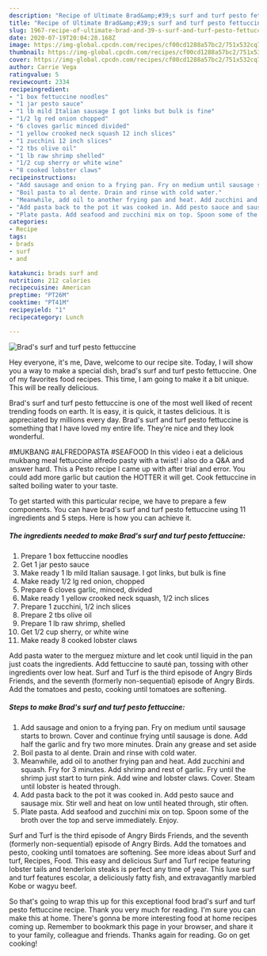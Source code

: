 ```yaml
---
description: "Recipe of Ultimate Brad&amp;#39;s surf and turf pesto fettuccine"
title: "Recipe of Ultimate Brad&amp;#39;s surf and turf pesto fettuccine"
slug: 1967-recipe-of-ultimate-brad-and-39-s-surf-and-turf-pesto-fettuccine
date: 2020-07-19T20:04:28.168Z
image: https://img-global.cpcdn.com/recipes/cf00cd1288a57bc2/751x532cq70/brads-surf-and-turf-pesto-fettuccine-recipe-main-photo.jpg
thumbnail: https://img-global.cpcdn.com/recipes/cf00cd1288a57bc2/751x532cq70/brads-surf-and-turf-pesto-fettuccine-recipe-main-photo.jpg
cover: https://img-global.cpcdn.com/recipes/cf00cd1288a57bc2/751x532cq70/brads-surf-and-turf-pesto-fettuccine-recipe-main-photo.jpg
author: Carrie Vega
ratingvalue: 5
reviewcount: 2334
recipeingredient:
- "1 box fettuccine noodles"
- "1 jar pesto sauce"
- "1 lb mild Italian sausage I got links but bulk is fine"
- "1/2 lg red onion chopped"
- "6 cloves garlic minced divided"
- "1 yellow crooked neck squash 12 inch slices"
- "1 zucchini 12 inch slices"
- "2 tbs olive oil"
- "1 lb raw shrimp shelled"
- "1/2 cup sherry or white wine"
- "8 cooked lobster claws"
recipeinstructions:
- "Add sausage and onion to a frying pan. Fry on medium until sausage starts to brown. Cover and continue frying until sausage is done. Add half the garlic and fry two more minutes. Drain any grease and set aside"
- "Boil pasta to al dente. Drain and rinse with cold water."
- "Meanwhile, add oil to another frying pan and heat. Add zucchini and squash. Fry for 3 minutes. Add shrimp and rest of garlic. Fry until the shrimp just start to turn pink. Add wine and lobster claws. Cover. Steam until lobster is heated through."
- "Add pasta back to the pot it was cooked in. Add pesto sauce and sausage mix. Stir well and heat on low until heated through, stir often."
- "Plate pasta. Add seafood and zucchini mix on top. Spoon some of the broth over the top and serve immediately. Enjoy."
categories:
- Recipe
tags:
- brads
- surf
- and

katakunci: brads surf and 
nutrition: 212 calories
recipecuisine: American
preptime: "PT26M"
cooktime: "PT41M"
recipeyield: "1"
recipecategory: Lunch

---
```



![Brad&#39;s surf and turf pesto fettuccine](https://img-global.cpcdn.com/recipes/cf00cd1288a57bc2/751x532cq70/brads-surf-and-turf-pesto-fettuccine-recipe-main-photo.jpg)

Hey everyone, it's me, Dave, welcome to our recipe site. Today, I will show you a way to make a special dish, brad&#39;s surf and turf pesto fettuccine. One of my favorites food recipes. This time, I am going to make it a bit unique. This will be really delicious.

Brad&#39;s surf and turf pesto fettuccine is one of the most well liked of recent trending foods on earth. It is easy, it is quick, it tastes delicious. It is appreciated by millions every day. Brad&#39;s surf and turf pesto fettuccine is something that I have loved my entire life. They're nice and they look wonderful.

#MUKBANG #ALFREDOPASTA #SEAFOOD In this video i eat a delicious mukbang meal fettuccine alfredo pasty with a twist! i also do a Q&amp;A and answer hard. This a Pesto recipe I came up with after trial and error. You could add more garlic but caution the HOTTER it will get. Cook fettuccine in salted boiling water to your taste.


To get started with this particular recipe, we have to prepare a few components. You can have brad&#39;s surf and turf pesto fettuccine using 11 ingredients and 5 steps. Here is how you can achieve it.

<!--inarticleads1-->

##### The ingredients needed to make Brad&#39;s surf and turf pesto fettuccine:

1. Prepare 1 box fettuccine noodles
1. Get 1 jar pesto sauce
1. Make ready 1 lb mild Italian sausage. I got links, but bulk is fine
1. Make ready 1/2 lg red onion, chopped
1. Prepare 6 cloves garlic, minced, divided
1. Make ready 1 yellow crooked neck squash, 1/2 inch slices
1. Prepare 1 zucchini, 1/2 inch slices
1. Prepare 2 tbs olive oil
1. Prepare 1 lb raw shrimp, shelled
1. Get 1/2 cup sherry, or white wine
1. Make ready 8 cooked lobster claws


Add pasta water to the merguez mixture and let cook until liquid in the pan just coats the ingredients. Add fettuccine to sauté pan, tossing with other ingredients over low heat. Surf and Turf is the third episode of Angry Birds Friends, and the seventh (formerly non-sequential) episode of Angry Birds. Add the tomatoes and pesto, cooking until tomatoes are softening. 

<!--inarticleads2-->

##### Steps to make Brad&#39;s surf and turf pesto fettuccine:

1. Add sausage and onion to a frying pan. Fry on medium until sausage starts to brown. Cover and continue frying until sausage is done. Add half the garlic and fry two more minutes. Drain any grease and set aside
1. Boil pasta to al dente. Drain and rinse with cold water.
1. Meanwhile, add oil to another frying pan and heat. Add zucchini and squash. Fry for 3 minutes. Add shrimp and rest of garlic. Fry until the shrimp just start to turn pink. Add wine and lobster claws. Cover. Steam until lobster is heated through.
1. Add pasta back to the pot it was cooked in. Add pesto sauce and sausage mix. Stir well and heat on low until heated through, stir often.
1. Plate pasta. Add seafood and zucchini mix on top. Spoon some of the broth over the top and serve immediately. Enjoy.


Surf and Turf is the third episode of Angry Birds Friends, and the seventh (formerly non-sequential) episode of Angry Birds. Add the tomatoes and pesto, cooking until tomatoes are softening. See more ideas about Surf and turf, Recipes, Food. This easy and delicious Surf and Turf recipe featuring lobster tails and tenderloin steaks is perfect any time of year. This luxe surf and turf features escolar, a deliciously fatty fish, and extravagantly marbled Kobe or wagyu beef. 

So that's going to wrap this up for this exceptional food brad&#39;s surf and turf pesto fettuccine recipe. Thank you very much for reading. I'm sure you can make this at home. There's gonna be more interesting food at home recipes coming up. Remember to bookmark this page in your browser, and share it to your family, colleague and friends. Thanks again for reading. Go on get cooking!
